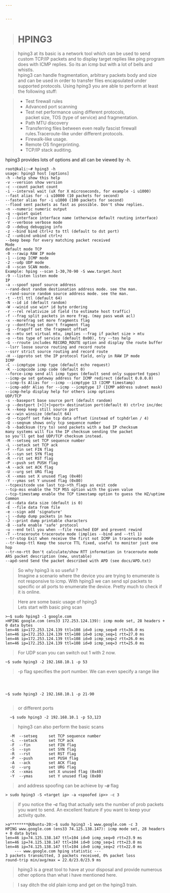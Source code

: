 ```yaml
---


---
```


<blockquote>
<h1 id="hping3">HPING3</h1>
</blockquote>
<blockquote>
<p>hping3 at its basic is a network tool which can be used to send custom TCP/IP packets and to display target replies like ping program does with ICMP replies.  So its an icmp but with a lot of bells and whistls.<br>
hping3 can handle fragmentation, arbitrary packets body and size and can be used in order to transfer files encapsulated under supported protocols. Using hping3 you are able to perform at least the following stuff:</p>
</blockquote>
<blockquote>
<ul>
<li>Test firewall rules</li>
<li>Advanced port scanning</li>
<li>Test net performance using different protocols,<br>
packet size, TOS (type of service) and fragmentation.</li>
<li>Path MTU discovery</li>
<li>Transferring files between even really fascist firewall<br>  
rules.</l
<li>Traceroute-like under different protocols.</li>
<li>Firewalk-like usage.</li>
<li>Remote OS fingerprinting.</li>
<li>TCP/IP stack auditing.</li>
</ul>
</blockquote>
<p>hping3 provides lots of options and all can be viewed by -h.</p>
<pre><code>root@kali:~# hping3 -h  
usage: hping3 host [options]  
-h --help show this help  
-v --version show version  
-c --count packet count  
-i --interval wait (uX for X microseconds, for example -i u1000)  
--fast alias for -i u10000 (10 packets for second)  
--faster alias for -i u1000 (100 packets for second)  
--flood sent packets as fast as possible. Don't show replies.  
-n --numeric numeric output  
-q --quiet quiet  
-I --interface interface name (otherwise default routing interface)  
-V --verbose verbose mode  
-D --debug debugging info  
-z --bind bind ctrl+z to ttl (default to dst port)  
-Z --unbind unbind ctrl+z  
--beep beep for every matching packet received  
Mode  
default mode TCP  
-0 --rawip RAW IP mode  
-1 --icmp ICMP mode  
-2 --udp UDP mode  
-8 --scan SCAN mode.  
Example: hping --scan 1-30,70-90 -S www.target.host  
-9 --listen listen mode  
IP  
-a --spoof spoof source address  
--rand-dest random destionation address mode. see the man.  
--rand-source random source address mode. see the man.  
-t --ttl ttl (default 64)  
-N --id id (default random)  
-W --winid use win* id byte ordering  
-r --rel relativize id field (to estimate host traffic)  
-f --frag split packets in more frag. (may pass weak acl)  
-x --morefrag set more fragments flag  
-y --dontfrag set don't fragment flag  
-g --fragoff set the fragment offset  
-m --mtu set virtual mtu, implies --frag if packet size &gt; mtu  
-o --tos type of service (default 0x00), try --tos help  
-G --rroute includes RECORD_ROUTE option and display the route buffer  
--lsrr loose source routing and record route  
--ssrr strict source routing and record route  
-H --ipproto set the IP protocol field, only in RAW IP mode  
ICMP  
-C --icmptype icmp type (default echo request)  
-K --icmpcode icmp code (default 0)  
--force-icmp send all icmp types (default send only supported types)  
--icmp-gw set gateway address for ICMP redirect (default 0.0.0.0)  
--icmp-ts Alias for --icmp --icmptype 13 (ICMP timestamp)  
--icmp-addr Alias for --icmp --icmptype 17 (ICMP address subnet mask)  
--icmp-help display help for others icmp options  
UDP/TCP  
-s --baseport base source port (default random)  
-p --destport [+][+]&lt;port&gt; destination port(default 0) ctrl+z inc/dec  
-k --keep keep still source port  
-w --win winsize (default 64)  
-O --tcpoff set fake tcp data offset (instead of tcphdrlen / 4)  
-Q --seqnum shows only tcp sequence number  
-b --badcksum (try to) send packets with a bad IP checksum  
many systems will fix the IP checksum sending the packet  
so you'll get bad UDP/TCP checksum instead.  
-M --setseq set TCP sequence number  
-L --setack set TCP ack  
-F --fin set FIN flag  
-S --syn set SYN flag  
-R --rst set RST flag  
-P --push set PUSH flag  
-A --ack set ACK flag  
-U --urg set URG flag  
-X --xmas set X unused flag (0x40)  
-Y --ymas set Y unused flag (0x80)  
--tcpexitcode use last tcp-&gt;th_flags as exit code  
--tcp-mss enable the TCP MSS option with the given value  
--tcp-timestamp enable the TCP timestamp option to guess the HZ/uptime  
Common  
-d --data data size (default is 0)  
-E --file data from file  
-e --sign add 'signature'  
-j --dump dump packets in hex  
-J --print dump printable characters  
-B --safe enable 'safe' protocol  
-u --end tell you when --file reached EOF and prevent rewind  
-T --traceroute traceroute mode (implies --bind and --ttl 1)  
--tr-stop Exit when receive the first not ICMP in traceroute mode  
--tr-keep-ttl Keep the source TTL fixed, useful to monitor just one hop  
--tr-no-rtt Don't calculate/show RTT information in traceroute mode  
ARS packet description (new, unstable)  
--apd-send Send the packet described with APD (see docs/APD.txt)
</code></pre>
<blockquote>
<p>So why hping3 is so useful ?<br>
Imagine a scenario where the device you are trying to enumerate is not responsive to icmp.  With hping3 we can send spl packets to specific or all ports to enumerate the device. Pretty much to check if it is online.</p>
</blockquote>
<blockquote>
<p>Here are some basic usage of hping3<br>
Lets start with basic ping scan</p>
</blockquote>
<pre><code>&gt;~$ sudo hping3 -1 google.com
&gt;HPING google.com (ens33 172.253.124.139): icmp mode set, 28 headers + 0 data bytes
len=46 ip=172.253.124.139 ttl=108 id=0 icmp_seq=0 rtt=36.0 ms
len=46 ip=172.253.124.139 ttl=108 id=0 icmp_seq=1 rtt=27.0 ms
len=46 ip=172.253.124.139 ttl=108 id=0 icmp_seq=2 rtt=26.0 ms
len=46 ip=172.253.124.139 ttl=108 id=0 icmp_seq=3 rtt=25.0 ms
</code></pre>
<blockquote>
<p
>For UDP scan you can switch out 1 with 2 now.</p>
</blockquote>
<pre><code>~$ sudo hping3 -2 192.168.10.1 -p 53
</code></pre>
<blockquote>
<p>-p flag specifies the port number. We can even specify a range like</p>
</blockquote>
<pre><code>

  ~$ sudo hping3 -2 192.168.10.1 -p 21-90
</code></pre>
<blockquote>
<p>or different ports</p>
</blockquote>
<pre><code>  ~$ sudo hping3 -2 192.168.10.1 -p 53,123
</code></pre>
<blockquote>
<p>hping3 can also perform the basic scans</p>
</blockquote>
<pre><code>  -M  --setseq     set TCP sequence number
  -L  --setack     set TCP ack
  -F  --fin        set FIN flag
  -S  --syn        set SYN flag
  -R  --rst        set RST flag
  -P  --push       set PUSH flag
  -A  --ack        set ACK flag
  -U  --urg        set URG flag
  -X  --xmas       set X unused flag (0x40)
  -Y  --ymas       set Y unused flag (0x80
</code></pre>
<blockquote>
<p>and address spoofing can be achieve by <em><strong>-a</strong></em> flag</p>
</blockquote>
<pre><code>&gt; sudo hping3 -S &lt;target ip&gt; -a &lt;spoofed ip&gt;> -c 3
</code></pre>
<blockquote>
<p>if you notice the <em><strong>-c</strong></em>  flag that actually sets the number of prob packets you want to send. An excellent feature if you want to keep your activity quite.</p>
</blockquote>
<pre><code>&gt;a********@Ubuntu-20:~$ sudo hping3 -1 www.google.com -c 3
HPING www.google.com (ens33 74.125.138.147): icmp mode set, 28 headers + 0 data bytes
len=46 ip=74.125.138.147 ttl=104 id=0 icmp_seq=0 rtt=23.9 ms
len=46 ip=74.125.138.147 ttl=104 id=0 icmp_seq=1 rtt=23.0 ms
len=46 ip=74.125.138.147 ttl=104 id=0 icmp_seq=2 rtt=22.0 ms
    --- www.google.com hping statistic ---
3 packets transmitted, 3 packets received, 0% packet loss
round-trip min/avg/max = 22.0/23.0/23.9 ms
</code></pre>
<blockquote>
<p>hping3 is a great tool to have at your disposal and provide numerous other options  than what i have mentioned here.</p>
</blockquote>
<blockquote>
<p>I say ditch the old plain icmp and get on the hping3 train.</p>
</blockquote>

<!--stackedit_data:
eyJoaXN0b3J5IjpbLTI3NjQyNTA0Nl19
-->